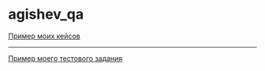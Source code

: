 # agishev_qa
[Пример моих кейсов](https://docs.google.com/spreadsheets/d/1vJmhDXoSjF4GAej1ZbPiuqYuQrYSpt-xEWe4g1TtkTM/edit?usp=sharing)

---

[Пример моего тестового задания](https://docs.google.com/spreadsheets/d/14KHsOH3fFKT3WuJHrX0KYZfPmvAqto_7xVAvvb2x1fg/edit?usp=sharing)